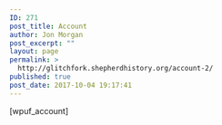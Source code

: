 ```yaml
---
ID: 271
post_title: Account
author: Jon Morgan
post_excerpt: ""
layout: page
permalink: >
  http://glitchfork.shepherdhistory.org/account-2/
published: true
post_date: 2017-10-04 19:17:41
---
```

[wpuf_account]